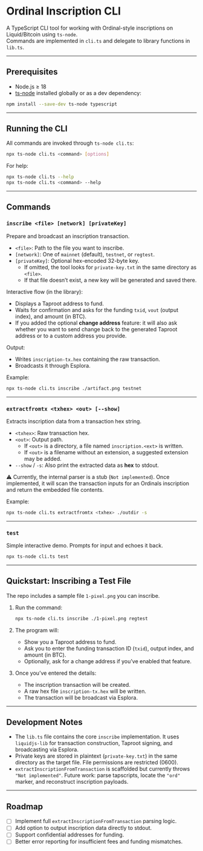 # Ordinal Inscription CLI

A TypeScript CLI tool for working with Ordinal-style inscriptions on Liquid/Bitcoin using `ts-node`.  
Commands are implemented in `cli.ts` and delegate to library functions in `lib.ts`.

---

## Prerequisites

- Node.js ≥ 18
- [ts-node](https://typestrong.org/ts-node/) installed globally or as a dev dependency:

```bash
npm install --save-dev ts-node typescript
```

---

## Running the CLI

All commands are invoked through `ts-node cli.ts`:

```bash
npx ts-node cli.ts <command> [options]
```

For help:

```bash
npx ts-node cli.ts --help
npx ts-node cli.ts <command> --help
```

---

## Commands

### `inscribe <file> [network] [privateKey]`

Prepare and broadcast an inscription transaction.

- `<file>`: Path to the file you want to inscribe.
- `[network]`: One of `mainnet` (default), `testnet`, or `regtest`.
- `[privateKey]`: Optional hex-encoded 32-byte key.  
  - If omitted, the tool looks for `private-key.txt` in the same directory as `<file>`.
  - If that file doesn’t exist, a new key will be generated and saved there.

Interactive flow (in the library):
- Displays a Taproot address to fund.
- Waits for confirmation and asks for the funding `txid`, `vout` (output index), and amount (in BTC).
- If you added the optional **change address** feature: it will also ask whether you want to send change back to the generated Taproot address or to a custom address you provide.

Output:
- Writes `inscription-tx.hex` containing the raw transaction.
- Broadcasts it through Esplora.

Example:

```bash
npx ts-node cli.ts inscribe ./artifact.png testnet
```

---

### `extractfromtx <txhex> <out> [--show]`

Extracts inscription data from a transaction hex string.

- `<txhex>`: Raw transaction hex.
- `<out>`: Output path.  
  - If `<out>` is a directory, a file named `inscription.<ext>` is written.
  - If `<out>` is a filename without an extension, a suggested extension may be added.
- `--show` / `-s`: Also print the extracted data as **hex** to stdout.

⚠️ Currently, the internal parser is a stub (`Not implemented`). Once implemented, it will scan the transaction inputs for an Ordinals inscription and return the embedded file contents.

Example:

```bash
npx ts-node cli.ts extractfromtx <txhex> ./outdir -s
```

---

### `test`

Simple interactive demo. Prompts for input and echoes it back.

```bash
npx ts-node cli.ts test
```

---

## Quickstart: Inscribing a Test File

The repo includes a sample file `1-pixel.png` you can inscribe.

1. Run the command:

   ```bash
   npx ts-node cli.ts inscribe ./1-pixel.png regtest
   ```

2. The program will:
   - Show you a Taproot address to fund.
   - Ask you to enter the funding transaction ID (`txid`), output index, and amount (in BTC).
   - Optionally, ask for a change address if you’ve enabled that feature.

3. Once you’ve entered the details:
   - The inscription transaction will be created.
   - A raw hex file `inscription-tx.hex` will be written.
   - The transaction will be broadcast via Esplora.

---

## Development Notes

- The `lib.ts` file contains the core `inscribe` implementation. It uses `liquidjs-lib` for transaction construction, Taproot signing, and broadcasting via Esplora.
- Private keys are stored in plaintext (`private-key.txt`) in the same directory as the target file. File permissions are restricted (0600).
- `extractInscriptionFromTransaction` is scaffolded but currently throws `"Not implemented"`. Future work: parse tapscripts, locate the `"ord"` marker, and reconstruct inscription payloads.

---

## Roadmap

- [ ] Implement full `extractInscriptionFromTransaction` parsing logic.
- [ ] Add option to output inscription data directly to stdout.
- [ ] Support confidential addresses for funding.
- [ ] Better error reporting for insufficient fees and funding mismatches.
